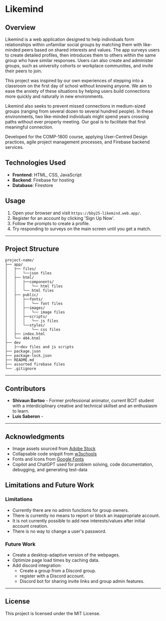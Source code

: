 # Likemind

## Overview

Likemind is a web application designed to help individuals form relationships within unfamiliar social groups by matching them with like-minded peers based on shared interests and values. The app surveys users to create detailed profiles, then introduces them to others within the same group who have similar responses. Users can also create and administer groups, such as university cohorts or workplace communities, and invite their peers to join.

This project was inspired by our own experiences of stepping into a classroom on the first day of school without knowing anyone. We aim to ease the anxiety of these situations by helping users build connections more quickly and naturally in new environments.

Likemind also seeks to prevent missed connections in medium-sized groups (ranging from several dozen to several hundred people). In these environments, two like-minded individuals might spend years crossing paths without ever properly meeting. Our goal is to facilitate that first meaningful connection.

Developed for the COMP-1800 course, applying User-Centred Design practices, agile project management processes, and Firebase backend services.

## Technologies Used

-   **Frontend**: HTML, CSS, JavaScript
-   **Backend**: Firebase for hosting
-   **Database**: Firestore

## Usage

1. Open your browser and visit `https://bby25-likemind.web.app/`.
2. Register for an account by clicking 'Sign Up Now'.
3. Follow the prompts to create a profile.
4. Try responding to surveys on the main screen until you get a match.

---

## Project Structure

```
project-name/
├── app/
│   ├── files/
│   │   └──json files
│   ├── html/
│   │   ├──components/
│   │   │   └── html files
│   │   └── html files
│   ├── public/
│   │   ├──fonts/
│   │   │   └── font files
│   │   ├──images/
│   │   │   └── image files
│   │   ├──scripts/
│   │   │   └── js files
│   │   └──styles/
│   │       └── css files
│   ├── index.html
│   └── 404.html
├── dev
│   ├──dev files and js scripts
├── package.json
├── package-lock.json
├── README.md
├── assorted firebase files
└── .gitignore
```

---

## Contributors

-   **Shivaun Bartoo** - Former professional animator, current BCIT student with a interdiciplinary creative and technical skillset and an enthusiasm to learn.
-   **Luis Saberon** -

---

## Acknowledgments

-   Image assets sourced from [Adobe Stock](https://stock.adobe.com/)
-   Collapsable code snippit from [w3schools](https://www.w3schools.com/howto/howto_js_collapsible.asp)
-   Fonts and Icons from [Google Fonts](https://fonts.google.com/)
-   Copilot and ChatGPT used for problem solving, code documentation, debugging, and generating test-data

## Limitations and Future Work

### Limitations

-   Currently there are no admin functions for group owners.
-   There is currently no means to report or block an inappropriate account.
-   It is not currently possible to add new interests/values after initial account creation.
-   There is no way to change a user's password.

### Future Work

-   Create a desktop-adaptive version of the webpages.
-   Optimize page load times by caching data.
-   Add discord integration:
    -   Create a group from a Discord group.
    -   register with a Discord account.
    -   Discord bot for sharing invite links and group admin features.

---

## License

This project is licensed under the MIT License.
